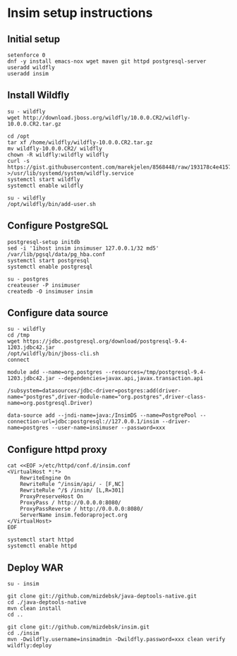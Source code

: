 Insim setup instructions
========================


Initial setup
-------------

    setenforce 0
    dnf -y install emacs-nox wget maven git httpd postgresql-server
    useradd wildfly
    useradd insim


Install Wildfly
---------------

    su - wildfly
    wget http://download.jboss.org/wildfly/10.0.0.CR2/wildfly-10.0.0.CR2.tar.gz

    cd /opt
    tar xf /home/wildfly/wildfly-10.0.0.CR2.tar.gz
    mv wildfly-10.0.0.CR2/ wildfly
    chown -R wildfly:wildfly wildfly
    curl -s https://gist.githubusercontent.com/marekjelen/8568448/raw/193178c4e41578178914976de7818f0b28ab5024/gistfile1.ini >/usr/lib/systemd/system/wildfly.service
    systemctl start wildfly
    systemctl enable wildfly

    su - wildfly
    /opt/wildfly/bin/add-user.sh


Configure PostgreSQL
--------------------

    postgresql-setup initdb
    sed -i '1ihost insim insimuser 127.0.0.1/32 md5' /var/lib/pgsql/data/pg_hba.conf
    systemctl start postgresql
    systemctl enable postgresql

    su - postgres
    createuser -P insimuser
    createdb -O insimuser insim


Configure data source
---------------------

    su - wildfly
    cd /tmp
    wget https://jdbc.postgresql.org/download/postgresql-9.4-1203.jdbc42.jar
    /opt/wildfly/bin/jboss-cli.sh
    connect

    module add --name=org.postgres --resources=/tmp/postgresql-9.4-1203.jdbc42.jar --dependencies=javax.api,javax.transaction.api

    /subsystem=datasources/jdbc-driver=postgres:add(driver-name="postgres",driver-module-name="org.postgres",driver-class-name=org.postgresql.Driver)

    data-source add --jndi-name=java:/InsimDS --name=PostgrePool --connection-url=jdbc:postgresql://127.0.0.1/insim --driver-name=postgres --user-name=insimuser --password=xxx


Configure httpd proxy
---------------------

    cat <<EOF >/etc/httpd/conf.d/insim.conf
    <VirtualHost *:*>
        RewriteEngine On
        RewriteRule ^/insim/api/ - [F,NC]
        RewriteRule ^/$ /insim/ [L,R=301]
        ProxyPreserveHost On
        ProxyPass / http://0.0.0.0:8080/
        ProxyPassReverse / http://0.0.0.0:8080/
        ServerName insim.fedoraproject.org
    </VirtualHost>
    EOF

    systemctl start httpd
    systemctl enable httpd


Deploy WAR
----------

    su - insim

    git clone git://github.com/mizdebsk/java-deptools-native.git
    cd ./java-deptools-native
    mvn clean install
    cd ..

    git clone git://github.com/mizdebsk/insim.git
    cd ./insim
    mvn -Dwildfly.username=insimadmin -Dwildfly.password=xxx clean verify wildfly:deploy

